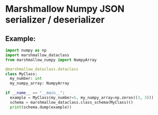 # Marshmallow Numpy JSON serializer / deserializer
## Example:
```python
import numpy as np
import marshmallow_dataclass
from marshmallow_numpy import NumpyArray

@marshmallow_dataclass.dataclass
class MyClass:
  my_number: int
  my_numpy_array: NumpyArray
  
if __name__ == "__main__":
  example = MyClass(my_number=5, my_numpy_array=np.zeros((3, 3)))
  schema = marshmallow_dataclass.class_schema(MyClass)()
  print(schema.dump(example))
```
